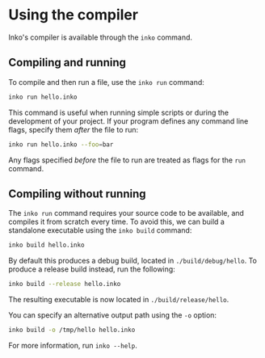 # Using the compiler

Inko's compiler is available through the `inko` command.

## Compiling and running

To compile and then run a file, use the `inko run` command:

```bash
inko run hello.inko
```

This command is useful when running simple scripts or during the development of
your project. If your program defines any command line flags, specify them
_after_ the file to run:

```bash
inko run hello.inko --foo=bar
```

Any flags specified _before_ the file to run are treated as flags for the `run`
command.

## Compiling without running

The `inko run` command requires your source code to be available, and compiles
it from scratch every time. To avoid this, we can build a standalone executable
using the `inko build` command:

```bash
inko build hello.inko
```

By default this produces a debug build, located in `./build/debug/hello`. To
produce a release build instead, run the following:

```bash
inko build --release hello.inko
```

The resulting executable is now located in `./build/release/hello`.

You can specify an alternative output path using the `-o` option:

```bash
inko build -o /tmp/hello hello.inko
```

For more information, run `inko --help`.
